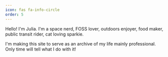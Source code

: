 ```yaml
---
icon: fas fa-info-circle
order: 5
---
```


Hello! I'm Julia. I'm a space nerd, FOSS lover, outdoors enjoyer, food maker,
public transit rider, cat loving sparkie.

I'm making this site to serve as an archive of my life mainly professional. Only time will tell what I do with it!
